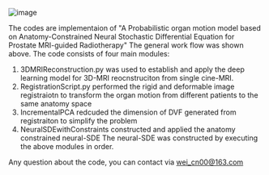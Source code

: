 
![image](https://github.com/user-attachments/assets/03aff302-666b-4929-b2ed-0fec34cb3929)


The codes are  implementaion of "A Probabilistic organ motion model based on Anatomy-Constrained Neural Stochastic Differential Equation for Prostate MRI-guided Radiotherapy"
The general work flow was shown above. The code consists of four main modules:
1. 3DMRIReconstruction.py was used to establish and apply the deep learning model for 3D-MRI reocnstruciton from single cine-MRI.
2. RegistrationScript.py performed the rigid and deformable image registraiotn to transform the organ motion from different patients to the same anatomy space
3. IncrementalPCA redcuded the dimension of DVF generated from registraiton to simplify the problem
4. NeuralSDEwithConstraints constructed and applied the anatomy constrained neural-SDE
The neural-SDE was constructed by executing the above  modules in order.

Any question about the code, you can contact via wei_cn00@163.com
                        
